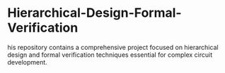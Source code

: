 # Hierarchical-Design-Formal-Verification
his repository contains a comprehensive project focused on hierarchical design and formal verification techniques essential for complex circuit development.
